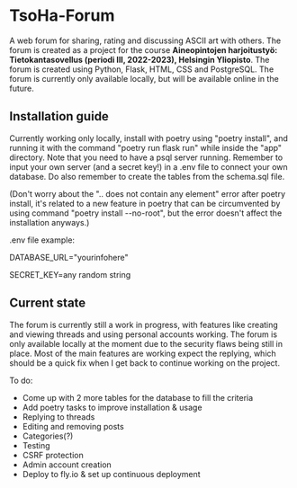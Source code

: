 # TsoHa-Forum

A web forum for sharing, rating and discussing ASCII art with others. The forum is created as a project for the course **Aineopintojen harjoitustyö: Tietokantasovellus (periodi III, 2022-2023), Helsingin Yliopisto**. The forum is created using Python, Flask, HTML, CSS and PostgreSQL. The forum is currently only available locally, but will be available online in the future.

## Installation guide

Currently working only locally, install with poetry using "poetry install", and running it with the command "poetry run flask run" while inside the "app" directory. Note that you need to have a psql server running. Remember to input your own server (and a secret key!) in a .env file to connect your own database. Do also remember to create the tables from the schema.sql file.


(Don't worry about the ".. does not contain any element" error after poetry install, it's related to a new feature in poetry that can be circumvented by using command "poetry install --no-root", but the error doesn't affect the installation anyways.)


.env file example:

DATABASE_URL="yourinfohere"

SECRET_KEY=any random string

## Current state

The forum is currently still a work in progress, with features like creating and viewing threads and using personal accounts working. The forum is only available locally at the moment due to the security flaws being still in place. Most of the main features are working expect the replying, which should be a quick fix when I get back to continue working on the project.


To do:

- Come up with 2 more tables for the database to fill the criteria
- Add poetry tasks to improve installation & usage
- Replying to threads
- Editing and removing posts
- Categories(?)
- Testing
- CSRF protection
- Admin account creation
- Deploy to fly.io & set up continuous deployment
